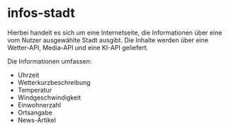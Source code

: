 # infos-stadt

Hierbei handelt es sich um eine Internetseite, die Informationen über eine vom Nutzer ausgewählte Stadt ausgibt. Die Inhalte werden über eine Wetter-API, Media-API und eine KI-API geliefert.

Die Informationen umfassen:

- Uhrzeit
- Wetterkurzbeschreibung
- Temperatur
- Windgeschwindigkeit
- Einwohnerzahl
- Ortsangabe
- News-Artikel
